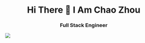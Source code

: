 <h1 align="center">Hi There 👋 I Am Chao Zhou</h1>

<h3 align='center'> Full Stack Engineer</h3>

<a href='https://medium.com/@Chao.Zhou'><img src='https://img.shields.io/badge/Medium-12100E?style=for-the-badge&logo=medium&logoColor=white'/></a>


<!--
**StudentCZ/StudentCZ** is a ✨ _special_ ✨ repository because its `README.md` (this file) appears on your GitHub profile.

Here are some ideas to get you started:

- 🔭 I’m currently working on ...
- 🌱 I’m currently learning ...
- 👯 I’m looking to collaborate on ...
- 🤔 I’m looking for help with ...
- 💬 Ask me about ...
- 📫 How to reach me: ...
- 😄 Pronouns: ...
- ⚡ Fun fact: ...
-->
